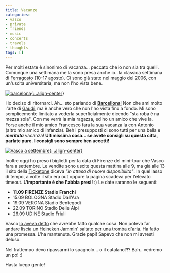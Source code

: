 ```yaml
---
title: Vacanze
categories:
- vasco
- private
- friends
- music
- concerts
- travels
- thoughts
tags: []
---
```

Per molti estate è sinonimo di vacanza... peccato che io non sia tra quelli.
Comunque una settimana me la sono presa anche io.. la classica settimana di
[Ferragosto](http://it.wikipedia.org/wiki/Ferragosto
"http://it.wikipedia.org/wiki/Ferragosto" ) (10-17 agosto). Ci sono già stato
nel maggio del 2006, con un'uscita universitaria, ma non l'ho vista bene.

[![barcelona]({{site.url}}/images/mappa_barcellona.jpg){: .align-center}]({{site.url}}/images/mappa_barcellona.jpg "barcelona" )

Ho deciso di ritornarci. Ah... sto parlando di
[**Barcellona**!](http://it.wikipedia.org/wiki/Barcellona
"http://it.wikipedia.org/wiki/Barcellona" ) Non che ami molto l'arte di
[Gaudí](http://it.wikipedia.org/wiki/Antoni_Gaud%C3%AD
"http://it.wikipedia.org/wiki/Antoni_Gaud%C3%AD" ), ma è anche vero che non
l'ho vista fino a fondo. Mi sono semplicemente limitato a vederla
superficialmente dicendo "sta roba è na mezza sola". Con me verrà la mia
ragazza, ed ho un amico che vive la. Forse anche il mio amico Francesco fara
la sua vacanza la con Antonio (altro mio amico di infanzia). Beh i presupposti
ci sono tutti per una bella e **_meritata_** vacanza! **Ultimissima cosa... se
avete consigli su questa citta, parlate pure. I consigli sono sempre ben
accetti!**

[![Vasco a settembre]({{site.url}}/images/vasco2.jpg){: .align-center}]({{site.url}}/images/vasco2.jpg "Vasco a settembre" )

Inoltre oggi ho preso i biglietti per la data di Firenze del mini-tour che
Vasco fara a settembre. Le vendite sono uscite questa mattina alle 9, ma già
alle 13 il sito della [Ticketone](http://www.ticketone.it/
"http://www.ticketone.it/" ) diceva _"in attesa di nuove disponibilita"_.
In quel lasso di tempo, a volte il sito era out oppure la pagina scadeva per
l'elevato timeout. **L'importante è che l'abbia presi!** :) Le date saranno le
seguenti:

  * **11.09 FIRENZE Stadio Franchi**
  * 15.09 BOLOGNA Stadio Dall'Ara
  * 19.09 VERONA Stadio Bentegodi
  * 22.09 TORINO Stadio Delle Alpi
  * 26.09 UDINE Stadio Friuli
  

Vasco [lo aveva detto]({{site.url}}/2007/06/18/grazie-papi/ "{{site.url}}/2007/06/18/grazie-papi/" )
che avrebbe fatto qualche cosa. Non poteva far andare liscia un [Heineken
Jammin']({{site.url}}/2007/02/19/heineken-jammin-festival/
"{{site.url}}/2007/02/19/heineken-jammin-festival/" ) saltato
[per una tromba d'aria]({{site.url}}/2007/06/16/porco-d/
 "{{site.url}}/2007/06/16/porco-d/" ). Ha fatto una promessa.
L'ha mantenuta. Grazie papi! Sapevo che non mi avresti deluso.

Nel frattempo devo ripassarmi lo spagnolo... o il catalano?!? Bah.. vedremo un
po! :)

Hasta luego gente!


